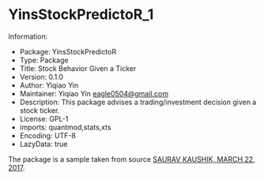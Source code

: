 # YinsStockPredictoR_1

Information:
- Package: YinsStockPredictoR
- Type: Package
- Title: Stock Behavior Given a Ticker
- Version: 0.1.0
- Author: Yiqiao Yin
- Maintainer: Yiqiao Yin <eagle0504@gmail.com>
- Description: This package advises a trading/investment decision given a stock ticker.
- License: GPL-1
- imports: quantmod,stats,xts
- Encoding: UTF-8
- LazyData: true

The package is a sample taken from source [SAURAV KAUSHIK, MARCH 22, 2017](https://www.analyticsvidhya.com/blog/2017/03/create-packages-r-cran-github/).

